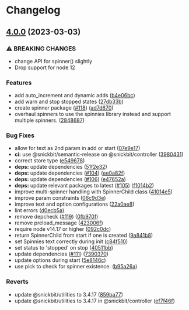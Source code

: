 # Changelog

## [4.0.0](https://github.com/remedyred/snickbit.js/compare/v3.0.0...v4.0.0) (2023-03-03)


### ⚠ BREAKING CHANGES

* change API for spinner() slightly
* Drop support for node 12

### Features

* add auto_increment and dynamic adds ([b4e06bc](https://github.com/remedyred/snickbit.js/commit/b4e06bcda798373c13dd18b8d4d68b23fe49249f))
* add warn and stop stopped states ([27db33b](https://github.com/remedyred/snickbit.js/commit/27db33be745a6c2e7d7a3e698ae827bd61dba230))
* create spinner package ([#118](https://github.com/remedyred/snickbit.js/issues/118)) ([ad7d670](https://github.com/remedyred/snickbit.js/commit/ad7d6704044bb67b74d63b2a5615514d99c5ce9a))
* overhaul spinners to use the spinnies library instead and support multiple spinners. ([2848687](https://github.com/remedyred/snickbit.js/commit/28486879a90ff24df3e7d14e0e2153bc737a765b))


### Bug Fixes

* allow for text as 2nd param in add or start ([07e9e17](https://github.com/remedyred/snickbit.js/commit/07e9e17bddd506f91c0c060d5cc3eb75c7c3b95f))
* **ci:** use @snickbit/semantic-release on @snickbit/controller ([3980431](https://github.com/remedyred/snickbit.js/commit/39804316c4aa7a2de0329431675dcf6a2fb6ca52))
* correct store type ([e549678](https://github.com/remedyred/snickbit.js/commit/e5496786eaa30876625b3824c7f1fde7ca94f9b1))
* **deps:** update dependencies ([51f2e32](https://github.com/remedyred/snickbit.js/commit/51f2e324eff51c7c864d5020311e9babd80744ba))
* **deps:** update dependencies ([#104](https://github.com/remedyred/snickbit.js/issues/104)) ([ee0a82f](https://github.com/remedyred/snickbit.js/commit/ee0a82fa505b6bb7d83203c793b955bcd210f3f5))
* **deps:** update dependencies ([#106](https://github.com/remedyred/snickbit.js/issues/106)) ([e47652a](https://github.com/remedyred/snickbit.js/commit/e47652a16d5587a78785b0a5ca62a7f27ad5d419))
* **deps:** update relevant packages to latest ([#105](https://github.com/remedyred/snickbit.js/issues/105)) ([f1014b2](https://github.com/remedyred/snickbit.js/commit/f1014b200756780b02e7d05d9a5cc9ef43c2eac1))
* improve multi-spinner handling with SpinnerChild class ([41014e5](https://github.com/remedyred/snickbit.js/commit/41014e5c8ba22898f696169810cdb54310e01598))
* improve param constraints ([06c9d3e](https://github.com/remedyred/snickbit.js/commit/06c9d3e997514cf2d3be44b2754806c2824211e4))
* improve text and option configurations ([22a0ae8](https://github.com/remedyred/snickbit.js/commit/22a0ae8c2a33437c6c64181352689aad3047798f))
* lint errors ([d0ecb5a](https://github.com/remedyred/snickbit.js/commit/d0ecb5aa6aec593a95467ddc5b30d924c66b1099))
* remove depcheck ([#119](https://github.com/remedyred/snickbit.js/issues/119)) ([0fb970f](https://github.com/remedyred/snickbit.js/commit/0fb970fe23d85f4e678fbdca577c877b059a86fb))
* remove preload_message ([423006f](https://github.com/remedyred/snickbit.js/commit/423006fcef7a627dd787462935b0b4a6d1ad65cf))
* require node v14.17 or higher ([092c0dc](https://github.com/remedyred/snickbit.js/commit/092c0dcb6a1b736ea81559025e3eccc8ede79368))
* return SpinnerChild from start if one is created ([9a841b8](https://github.com/remedyred/snickbit.js/commit/9a841b856e509ebd6937fbb1edb70721bad2f458))
* set Spinnies text correctly during init ([c84f510](https://github.com/remedyred/snickbit.js/commit/c84f510c31f73eb2a0f221aad5ea16b86e051205))
* set status to 'stopped' on stop ([40511bb](https://github.com/remedyred/snickbit.js/commit/40511bb9cecfb289944ba7d117c4856ac816b32e))
* update dependencies ([#111](https://github.com/remedyred/snickbit.js/issues/111)) ([7390370](https://github.com/remedyred/snickbit.js/commit/73903708c67c80cf51ffe927b6c5fb157f6de251))
* update options during start ([5e8146c](https://github.com/remedyred/snickbit.js/commit/5e8146c7c082f95aa02afae474d6a9224312499c))
* use pick to check for spinner existence. ([b95a26a](https://github.com/remedyred/snickbit.js/commit/b95a26abfbef5966b8701f438aa7bb62922b63be))


### Reverts

* update @snickbit/utilities to 3.4.17 ([859ba77](https://github.com/remedyred/snickbit.js/commit/859ba7791bfcc71d3bde5f6b1f367ee70326035b))
* update @snickbit/utilities to 3.4.17 in @snickbit/controller ([ef7f46f](https://github.com/remedyred/snickbit.js/commit/ef7f46f75282e8b30336b592e7b3777f1524c23b))
